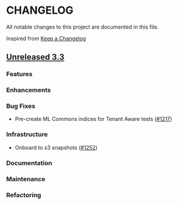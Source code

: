 # CHANGELOG
All notable changes to this project are documented in this file.

Inspired from [Keep a Changelog](https://keepachangelog.com/en/1.1.0/)

## [Unreleased 3.3](https://github.com/opensearch-project/flow-framework/compare/3.2...HEAD)
### Features
### Enhancements
### Bug Fixes
- Pre-create ML Commons indices for Tenant Aware tests ([#1217](https://github.com/opensearch-project/flow-framework/pull/1217))

### Infrastructure
- Onboard to s3 snapshots ([#1252](https://github.com/opensearch-project/flow-framework/pull/1252))

### Documentation
### Maintenance
### Refactoring
